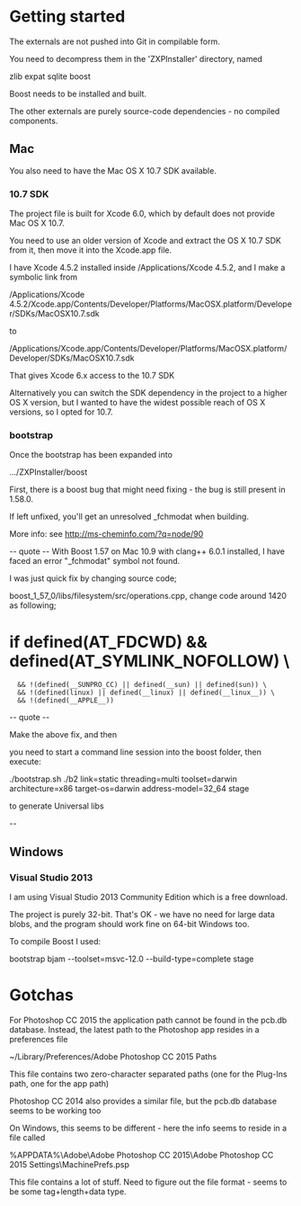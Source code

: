 # Getting started

The externals are not pushed into Git in compilable form.

You need to decompress them in the 'ZXPInstaller' directory, named

  zlib
  expat
  sqlite
  boost

Boost needs to be installed and built.

The other externals are purely source-code dependencies - no compiled components.

## Mac

You also need to have the Mac OS X 10.7 SDK available.

### 10.7 SDK

The project file is built for Xcode 6.0, which by default does not provide Mac OS X 10.7.

You need to use an older version of Xcode and extract the OS X 10.7 SDK from it, then move it
into the Xcode.app file.

I have Xcode 4.5.2 installed inside /Applications/Xcode 4.5.2, and I make a symbolic link from

  /Applications/Xcode 4.5.2/Xcode.app/Contents/Developer/Platforms/MacOSX.platform/Developer/SDKs/MacOSX10.7.sdk

to

  /Applications/Xcode.app/Contents/Developer/Platforms/MacOSX.platform/Developer/SDKs/MacOSX10.7.sdk

That gives Xcode 6.x access to the 10.7 SDK

Alternatively you can switch the SDK dependency in the project to a higher OS X version, but
I wanted to have the widest possible reach of OS X versions, so I opted for 10.7.

### bootstrap

Once the bootstrap has been expanded into

.../ZXPInstaller/boost

First, there is a boost bug that might need fixing - the bug is still present in 1.58.0.

If left unfixed, you'll get an unresolved _fchmodat when building.

More info: see http://ms-cheminfo.com/?q=node/90

-- quote --
With Boost 1.57 on Mac 10.9 with clang++ 6.0.1 installed, I have faced an error "_fchmodat" symbol not found.

I was just quick fix by changing source code;

boost_1_57_0/libs/filesystem/src/operations.cpp, change code around 1420 as following;

#   if defined(AT_FDCWD) && defined(AT_SYMLINK_NOFOLLOW) \
      && !(defined(__SUNPRO_CC) || defined(__sun) || defined(sun)) \
      && !(defined(linux) || defined(__linux) || defined(__linux__)) \
      && !(defined(__APPLE__))
-- quote --

Make the above fix, and then

you need to start a command line session into the boost folder, then execute:

  ./bootstrap.sh
  ./b2 link=static threading=multi toolset=darwin architecture=x86 target-os=darwin address-model=32_64 stage

to generate Universal libs

--

## Windows

### Visual Studio 2013

I am using Visual Studio 2013 Community Edition which is a free download.

The project is purely 32-bit. That's OK - we have no need for large data blobs, and the program should work fine on 64-bit Windows too.

To compile Boost I used:

bootstrap
bjam --toolset=msvc-12.0 --build-type=complete stage

# Gotchas

For Photoshop CC 2015 the application path cannot be found in the pcb.db database. Instead,
the latest path to the Photoshop app resides in a preferences file

~/Library/Preferences/Adobe Photoshop CC 2015 Paths

This file contains two zero-character separated paths (one for the Plug-Ins path, one for the app path)

Photoshop CC 2014 also provides a similar file, but the pcb.db database seems to be working too

On Windows, this seems to be different - here the info seems to reside in a file called 

%APPDATA%\Adobe\Adobe Photoshop CC 2015\Adobe Photoshop CC 2015 Settings\MachinePrefs.psp

This file contains a lot of stuff. Need to figure out the file format - seems to be some tag+length+data type.

